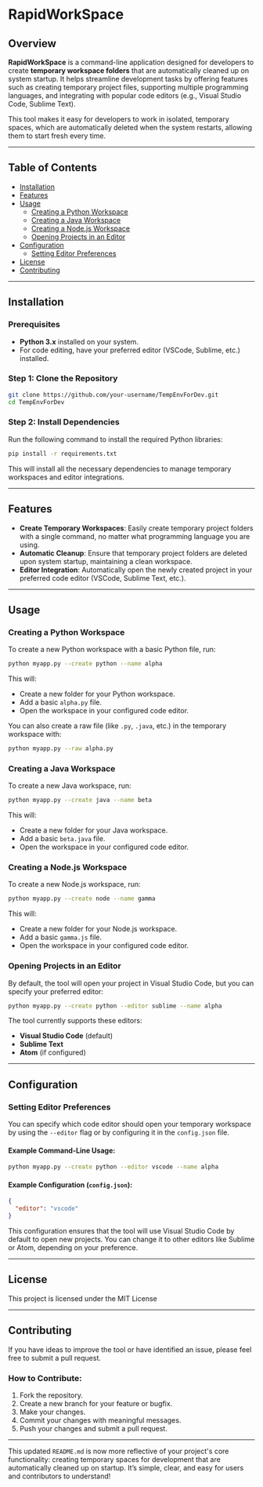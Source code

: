 
# RapidWorkSpace  

## Overview

**RapidWorkSpace** is a command-line application designed for developers to create **temporary workspace folders** that are automatically cleaned up on system startup. It helps streamline development tasks by offering features such as creating temporary project files, supporting multiple programming languages, and integrating with popular code editors (e.g., Visual Studio Code, Sublime Text).

This tool makes it easy for developers to work in isolated, temporary spaces, which are automatically deleted when the system restarts, allowing them to start fresh every time.

---

## Table of Contents

- [Installation](#installation)
- [Features](#features)
- [Usage](#usage)
  - [Creating a Python Workspace](#creating-a-python-workspace)
  - [Creating a Java Workspace](#creating-a-java-workspace)
  - [Creating a Node.js Workspace](#creating-a-nodejs-workspace)
  - [Opening Projects in an Editor](#opening-projects-in-an-editor)
- [Configuration](#configuration)
  - [Setting Editor Preferences](#setting-editor-preferences)
- [License](#license)
- [Contributing](#contributing)

---

## Installation

### Prerequisites

- **Python 3.x** installed on your system.
- For code editing, have your preferred editor (VSCode, Sublime, etc.) installed.

### Step 1: Clone the Repository

```bash
git clone https://github.com/your-username/TempEnvForDev.git
cd TempEnvForDev
```

### Step 2: Install Dependencies

Run the following command to install the required Python libraries:

```bash
pip install -r requirements.txt
```

This will install all the necessary dependencies to manage temporary workspaces and editor integrations.

---

## Features

- **Create Temporary Workspaces**: Easily create temporary project folders with a single command, no matter what programming language you are using.
- **Automatic Cleanup**: Ensure that temporary project folders are deleted upon system startup, maintaining a clean workspace.
- **Editor Integration**: Automatically open the newly created project in your preferred code editor (VSCode, Sublime Text, etc.).

---

## Usage

### Creating a Python Workspace

To create a new Python workspace with a basic Python file, run:

```bash
python myapp.py --create python --name alpha
```

This will:
- Create a new folder for your Python workspace.
- Add a basic `alpha.py` file.
- Open the workspace in your configured code editor.

You can also create a raw file (like `.py`, `.java`, etc.) in the temporary workspace with:

```bash
python myapp.py --raw alpha.py
```

### Creating a Java Workspace

To create a new Java workspace, run:

```bash
python myapp.py --create java --name beta
```

This will:
- Create a new folder for your Java workspace.
- Add a basic `beta.java` file.
- Open the workspace in your configured code editor.

### Creating a Node.js Workspace

To create a new Node.js workspace, run:

```bash
python myapp.py --create node --name gamma
```

This will:
- Create a new folder for your Node.js workspace.
- Add a basic `gamma.js` file.
- Open the workspace in your configured code editor.

### Opening Projects in an Editor

By default, the tool will open your project in Visual Studio Code, but you can specify your preferred editor:

```bash
python myapp.py --create python --editor sublime --name alpha
```

The tool currently supports these editors:
- **Visual Studio Code** (default)
- **Sublime Text**
- **Atom** (if configured)

---

## Configuration

### Setting Editor Preferences

You can specify which code editor should open your temporary workspace by using the `--editor` flag or by configuring it in the `config.json` file.

#### Example Command-Line Usage:

```bash
python myapp.py --create python --editor vscode --name alpha
```

#### Example Configuration (`config.json`):

```json
{
  "editor": "vscode"
}
```

This configuration ensures that the tool will use Visual Studio Code by default to open new projects. You can change it to other editors like Sublime or Atom, depending on your preference.

---

## License

This project is licensed under the MIT License

---

## Contributing

If you have ideas to improve the tool or have identified an issue, please feel free to submit a pull request.

### How to Contribute:
1. Fork the repository.
2. Create a new branch for your feature or bugfix.
3. Make your changes.
4. Commit your changes with meaningful messages.
5. Push your changes and submit a pull request.

---

This updated `README.md` is now more reflective of your project's core functionality: creating temporary spaces for development that are automatically cleaned up on startup. It’s simple, clear, and easy for users and contributors to understand!
